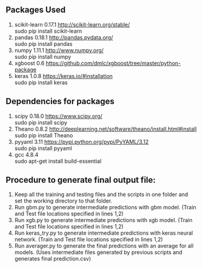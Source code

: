 ## Packages Used
1. scikit-learn 0.17.1 http://scikit-learn.org/stable/
   <br> sudo pip install scikit-learn
2. pandas 0.18.1 http://pandas.pydata.org/ <br> sudo pip install pandas
3. numpy 1.11.1 http://www.numpy.org/ <br> sudo pip install numpy
4. xgboost 0.6 https://github.com/dmlc/xgboost/tree/master/python-package 
5. keras 1.0.8 https://keras.io/#installation <br> sudo pip install keras

## Dependencies for packages 
1. scipy 0.18.0 https://www.scipy.org/ <br> sudo pip install scipy
2. Theano 0.8.2 http://deeplearning.net/software/theano/install.html#install <br> sudo pip install Theano
3. pyyaml 3.11 https://pypi.python.org/pypi/PyYAML/3.12 <br> sudo pip install pyyaml
4. gcc 4.8.4 <br> sudo apt-get install build-essential

## Procedure to generate final output file:
1. Keep all the training and testing files and the scripts in one folder and set the working directory to that folder. 
2. Run gbm.py to generate intermediate predictions with gbm model. (Train and Test file locations specified in lines 1,2)
3. Run xgb.py to generate intermediate predictions with xgb model. (Train and Test file locations specified in lines 1,2)
4. Run keras_try.py to generate intermediate predictions with keras neural network. (Train and Test file locations specified in lines 1,2)
5. Run averager.py to generate the final predictions with an average for all models. (Uses intermediate files generated by previous scripts and generates final prediction.csv)
